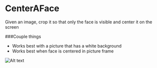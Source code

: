 CenterAFace
===========

Given an image, crop it so that only the face is visible and center it on the screen

###Couple things
* Works best with a picture that has a white background
* Works best when face is centered in picture frame

![Alt text](https://raw.github.com/thefotes/CenterAFace/master/myGif.gif)